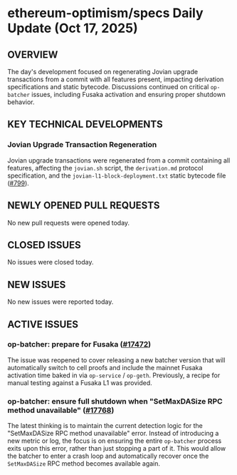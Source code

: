# ethereum-optimism/specs Daily Update (Oct 17, 2025)
## OVERVIEW 
The day's development focused on regenerating Jovian upgrade transactions from a commit with all features present, impacting derivation specifications and static bytecode. Discussions continued on critical `op-batcher` issues, including Fusaka activation and ensuring proper shutdown behavior.

## KEY TECHNICAL DEVELOPMENTS

### Jovian Upgrade Transaction Regeneration
Jovian upgrade transactions were regenerated from a commit containing all features, affecting the `jovian.sh` script, the `derivation.md` protocol specification, and the `jovian-l1-block-deployment.txt` static bytecode file ([#799](https://github.com/ethereum-optimism/specs/pull/799)).

## NEWLY OPENED PULL REQUESTS
No new pull requests were opened today.

## CLOSED ISSUES
No issues were closed today.

## NEW ISSUES
No new issues were reported today.

## ACTIVE ISSUES

### op-batcher: prepare for Fusaka ([#17472](https://github.com/ethereum-optimism/specs/issues/17472))
The issue was reopened to cover releasing a new batcher version that will automatically switch to cell proofs and include the mainnet Fusaka activation time baked in via `op-service` / `op-geth`. Previously, a recipe for manual testing against a Fusaka L1 was provided.

### op-batcher: ensure full shutdown when "SetMaxDASize RPC method unavailable" ([#17768](https://github.com/ethereum-optimism/specs/issues/17768))
The latest thinking is to maintain the current detection logic for the "SetMaxDASize RPC method unavailable" error. Instead of introducing a new metric or log, the focus is on ensuring the entire `op-batcher` process exits upon this error, rather than just stopping a part of it. This would allow the batcher to enter a crash loop and automatically recover once the `SetMaxDASize` RPC method becomes available again.